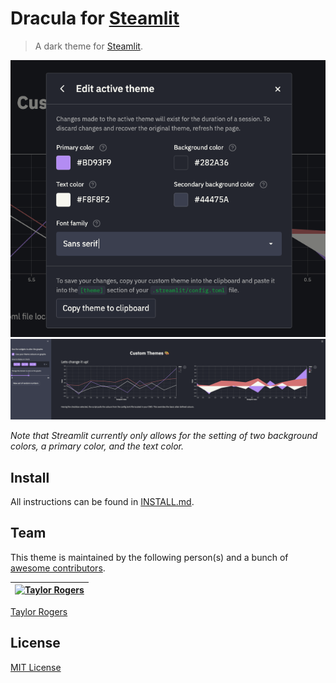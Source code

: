 # Dracula for [Steamlit](https://streamlit.io/)

> A dark theme for [Steamlit](https://streamlit.io/).

![Screenshot1](./screenshot.png)
![Screenshot2](./screenshot2.png)

*Note that Streamlit currently only allows for the setting of two background colors, a primary color, and the text color.*

## Install

All instructions can be found in [INSTALL.md](./INSTALL.md).

## Team

This theme is maintained by the following person(s) and a bunch of [awesome contributors](https://github.com/dracula/streamlit/graphs/contributors).

[![Taylor Rogers](https://avatars.githubusercontent.com/u/13279574?s=70&v=4)](https://github.com/twrogers1) |
--- |
[Taylor Rogers](https://github.com/twrogers1)

## License

[MIT License](./LICENSE)
